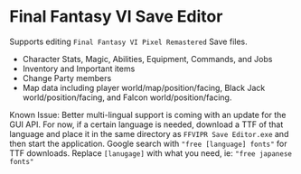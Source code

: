 # Final Fantasy VI Save Editor

Supports editing `Final Fantasy VI Pixel Remastered` Save files.
- Character Stats, Magic, Abilities, Equipment, Commands, and Jobs
- Inventory and Important items
- Change Party members
- Map data including player world/map/position/facing, Black Jack world/position/facing, and Falcon world/position/facing.

Known Issue:
Better multi-lingual support is coming with an update for the GUI API. For now, if a certain language is needed, download a TTF of that language and place it in the same directory as `FFVIPR Save Editor.exe` and then start the application.
Google search with `"free [language] fonts"` for TTF downloads. Replace `[lanugage]` with what you need, ie: `"free japanese fonts"`
